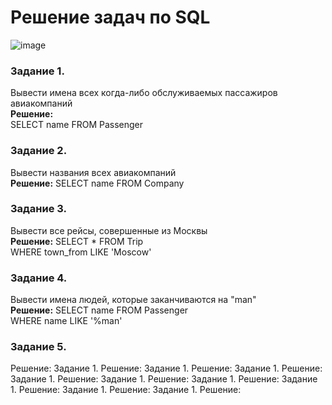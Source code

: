 # Решение задач по SQL
![image](https://user-images.githubusercontent.com/103492272/168607807-201c00fc-9656-493d-98db-20dfdbcb4bd4.png)

### Задание 1. 
Вывести имена всех когда-либо обслуживаемых пассажиров авиакомпаний  
**Решение:**  
SELECT name FROM Passenger

### Задание 2. 
Вывести названия всеx авиакомпаний  
**Решение:**
SELECT name FROM Company

### Задание 3. 
Вывести все рейсы, совершенные из Москвы  
**Решение:** 
SELECT * FROM Trip  
WHERE town_from LIKE 'Moscow'  

### Задание 4. 
Вывести имена людей, которые заканчиваются на "man"  
**Решение:**
SELECT name FROM Passenger  
WHERE name LIKE '%man'  

### Задание 5. 
Решение:
Задание 1. 
Решение:
Задание 1. 
Решение:
Задание 1. 
Решение:
Задание 1. 
Решение:
Задание 1. 
Решение:
Задание 1. 
Решение:
Задание 1.
Решение:
Задание 1. 
Решение:
Задание 1. 
Решение:
